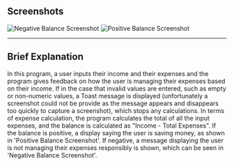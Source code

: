 Screenshots
----------------------

![Negative Balance Screenshot](https://github.com/user-attachments/assets/983df569-0bff-4314-9863-cb8821c0e1ce)
![Positive Balance Screenshot](https://github.com/user-attachments/assets/11d7ebd4-61f0-45ad-8e0f-05f59217aba9)

---

Brief Explanation
---------------------

In this program, a user inputs their income and their expenses and the program gives feedback on how the user is managing their expenses based on their income. 
If in the case that invalid values are entered, such as empty or non-numeric values, a Toast message is displayed (unfortunately a screenshot could not be provide as the message appears and
disappears too quickly to capture a screenshot), which stops any calculations.
In terms of expense calculation, the program calculates the total of all the input expenses, and the balance is calculated as "Income - Total Expenses". If the balance is positive, a display
saying the user is saving money, as shown in 'Positive Balance Screenshot'. If negative, a message displaying the user is not managing their expenses responsibly is shown, which can be seen
in 'Negative Balance Screenshot'.

